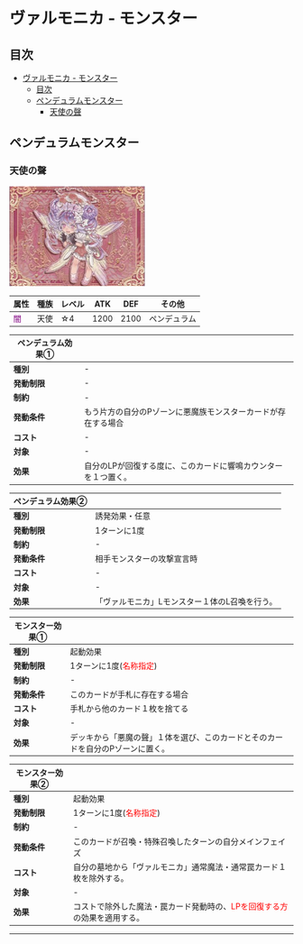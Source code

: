 # ヴァルモニカ - モンスター

## 目次
- [ヴァルモニカ - モンスター](#ヴァルモニカ---モンスター)
  - [目次](#目次)
  - [ペンデュラムモンスター](#ペンデュラムモンスター)
    - [天使の聲](#天使の聲)


## ペンデュラムモンスター

### 天使の聲

<img src="./img/Angello Vaalmonica.png" width="240">

|属性|種族|レベル|ATK|DEF|その他|
|---|---|---|---|---|---|
|<font color="purple">闇</font>|天使|☆4|1200|2100|ペンデュラム|


|ペンデュラム効果①||
|---|---|
|**種別**|-|
|**発動制限**|-|
|**制約**|-|
|**発動条件**|もう片方の自分のPゾーンに悪魔族モンスターカードが存在する場合|
|**コスト**|-|
|**対象**|-|
|**効果**|自分のLPが回復する度に、このカードに響鳴カウンターを１つ置く。|

|ペンデュラム効果②||
|---|---|
|**種別**|誘発効果・任意|
|**発動制限**|1ターンに1度|
|**制約**|-|
|**発動条件**|相手モンスターの攻撃宣言時|
|**コスト**|-|
|**対象**|-|
|**効果**|「ヴァルモニカ」Lモンスター１体のL召喚を行う。|

|モンスター効果①||
|---|---|
|**種別**|起動効果|
|**発動制限**|1ターンに1度(<font color="red">名称指定</font>)|
|**制約**|-|
|**発動条件**|このカードが手札に存在する場合|
|**コスト**|手札から他のカード１枚を捨てる|
|**対象**|-|
|**効果**|デッキから「悪魔の聲」１体を選び、このカードとそのカードを自分のPゾーンに置く。|

|モンスター効果②||
|---|---|
|**種別**|起動効果|
|**発動制限**|1ターンに1度(<font color="red">名称指定</font>)|
|**制約**|-|
|**発動条件**|このカードが召喚・特殊召喚したターンの自分メインフェイズ|
|**コスト**|自分の墓地から「ヴァルモニカ」通常魔法・通常罠カード１枚を除外する。|
|**対象**|-|
|**効果**|コストで除外した魔法・罠カード発動時の、<font color="red">LPを回復する方</font>の効果を適用する。|

---